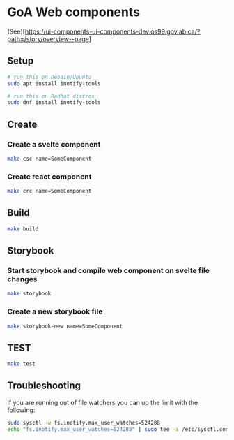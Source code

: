 # GoA Web components

(See)[https://ui-components-ui-components-dev.os99.gov.ab.ca/?path=/story/overview--page]

## Setup
```bash
# run this on Debain/Ubuntu
sudo apt install inotify-tools 

# run this on Redhat distros
sudo dnf install inotify-tools 
```


## Create

### Create a svelte component
```bash
make csc name=SomeComponent
```

### Create react component
```bash
make crc name=SomeComponent
```

## Build 

```bash
make build
```

## Storybook

### Start storybook and compile web component on svelte file changes
```bash
make storybook
```

### Create a new storybook file
```bash
make storybook-new name=SomeComponent
```


## TEST

```bash
make test
```


## Troubleshooting

If you are running out of file watchers you can up the limit with the following:

```bash
sudo sysctl -w fs.inotify.max_user_watches=524288
echo "fs.inotify.max_user_watches=524288" | sudo tee -a /etc/sysctl.conf
```
